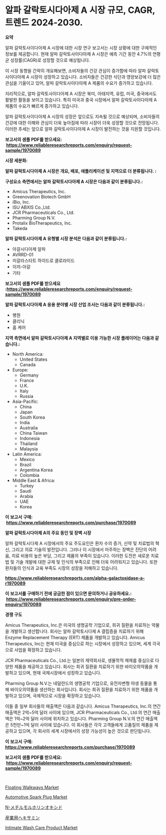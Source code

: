 <p><h1>알파 갈락토시다아제 A 시장 규모, CAGR, 트렌드 2024-2030.</h1></p><p><strong>요약</strong></p>
<p><p>알파 갈락토사이다아제 A 시장에 대한 시장 연구 보고서는 시장 상황에 대한 구체적인 정보를 제공합니다. 현재 알파 갈락토사이다아제 A 시장은 예측 기간 동안 4.7%의 연평균 성장률(CAGR)로 성장할 것으로 예상됩니다.</p><p>이 시장 동향을 간략히 개요해보면, 소비자들의 건강 관심이 증가함에 따라 알파 갈락토사이다아제 A 시장이 성장하고 있습니다. 소비자들은 건강한 식단과 영양보강에 더 많은 관심을 기울이고 있어, 알파 갈락토사이다아제 A 제품의 수요가 증가하고 있습니다.</p><p>지리적으로, 알파 갈락토사이다아제 A 시장은 북미, 아태지역, 유럽, 미국, 중국에서도 활발한 활동을 보이고 있습니다. 특히 미국과 중국 시장에서 알파 갈락토사이다아제 A 제품의 수요가 빠르게 증가하고 있습니다.</p><p>알파 갈락토사이다아제 A 시장의 성장은 앞으로도 지속될 것으로 예상되며, 소비자들의 건강에 대한 이해와 관심이 더욱 높아짐에 따라 시장이 더욱 성장할 것으로 전망됩니다. 이러한 추세는 앞으로 알파 갈락토사이다아제 A 시장이 발전하는 것을 지원할 것입니다.</p></p>
<p><strong>보고서의 샘플 PDF를 받으세요: &nbsp;<a href="https://www.reliableresearchreports.com/enquiry/request-sample/1970089">https://www.reliableresearchreports.com/enquiry/request-sample/1970089</a></strong></p>
<p><strong>시장 세분화:</strong></p>
<p><strong> 알파 갈락토시다아제 A 시장은 개요, 배포, 애플리케이션 및 지역으로 더 분류됩니다. :</strong></p>
<p><strong>구성요소 측면에서는 알파 갈락토시다아제 A 시장은 다음과 같이 분류됩니다.:</strong></p>
<p><ul><li>Amicus Therapeutics, Inc.</li><li>Greenovation Biotech GmbH</li><li>iBio, Inc.</li><li>ISU ABXIS Co.,Ltd.</li><li>JCR Pharmaceuticals Co., Ltd.</li><li>Pharming Group N.V.</li><li>Protalix BioTherapeutics, Inc.</li><li>Takeda</li></ul></p>
<p><strong> 알파 갈락토시다아제 A 유형별 시장 분석은 다음과 같이 분류됩니다.:</strong></p>
<p><ul><li>아갈시다아제 알파</li><li>AVRRD-01</li><li>미갈라스타트 하이드로 클로라이드</li><li>이끼-아갈</li><li>기타</li></ul></p>
<p><strong>보고서의 샘플 PDF를 받으세요 :<a href="https://www.reliableresearchreports.com/enquiry/request-sample/1970089">https://www.reliableresearchreports.com/enquiry/request-sample/1970089</a></strong></p>
<p><strong> 알파 갈락토시다아제 A 응용 분야별 시장 산업 조사는 다음과 같이 분류됩니다.:</strong></p>
<p><ul><li>병원</li><li>클리닉</li><li>홈 케어</li></ul></p>
<p><strong>지역 측면에서 알파 갈락토시다아제 A 지역별로 이용 가능한 시장 플레이어는 다음과 같습니다.:</strong></p>
<p><ul>
    <li>
        North America:
        <ul>
            <li>United States</li>
            <li>Canada</li>
        </ul>
    </li>
    <li>
        Europe:
        <ul>
            <li>Germany</li>
            <li>France</li>
            <li>U.K.</li>
            <li>Italy</li>
            <li>Russia</li>
        </ul>
    </li>
    <li>
        Asia-Pacific:
        <ul>
            <li>China</li>
            <li>Japan</li>
            <li>South Korea</li>
            <li>India</li>
            <li>Australia</li>
            <li>China Taiwan</li>
            <li>Indonesia</li>
            <li>Thailand</li>
            <li>Malaysia</li>
        </ul>
    </li>
    <li>
        Latin America:
        <ul>
            <li>Mexico</li>
            <li>Brazil</li>
            <li>Argentina Korea</li>
            <li>Colombia</li>
        </ul>
    </li>
    <li>
        Middle East & Africa:
        <ul>
            <li>Turkey</li>
            <li>Saudi</li>
            <li>Arabia</li>
            <li>UAE</li>
            <li>Korea</li>
        </ul>
    </li>
    </ul></p>
<p><strong>이 보고서 구매: &nbsp;<a href="https://www.reliableresearchreports.com/purchase/1970089">https://www.reliableresearchreports.com/purchase/1970089</a></strong></p>
<p><strong>알파 갈락토시다아제 A의 주요 동인 및 장벽 시장</strong></p>
<p><p>알파 갈락토시다제 A 시장에서의 주요 주도요인은 환자 수의 증가, 신약 및 치료법의 혁신, 그리고 의료 기술의 발전입니다. 그러나 이 시장에서 마주하는 장벽은 진단의 어려움, 치료 비용의 높은 부담, 그리고 제품의 부족이 있습니다. 이러한 도전은 새로운 치료법 및 기술 개발에 대한 규제 및 인식의 부족으로 인해 더욱 어려워지고 있습니다. 또한 환자들의 인식과 교육 부족도 시장의 성장을 저해하고 있습니다.</p></p>
<p><strong><a href="https://www.reliableresearchreports.com/alpha-galactosidase-a-r1970089">https://www.reliableresearchreports.com/alpha-galactosidase-a-r1970089</a></strong></p>
<p><strong>이 보고서를 구매하기 전에 궁금한 점이 있으면 문의하거나 공유하세요.: &nbsp;<a href="https://www.reliableresearchreports.com/enquiry/pre-order-enquiry/1970089">https://www.reliableresearchreports.com/enquiry/pre-order-enquiry/1970089</a></strong></p>
<p><strong>경쟁 구도</strong></p>
<p><p>Amicus Therapeutics, Inc.은 미국의 생명공학 기업으로, 희귀 질환을 치료하는 약물을 개발하고 생산합니다. 회사는 알파 갈락토시다제 A 결핍증을 치료하기 위해 Enzyme Replacement Therapy (ERT) 제품을 개발하고 있습니다. Amicus Therapeutics, Inc는 현재 미국을 중심으로 하는 시장에서 성장하고 있으며, 세계 각국으로 사업을 확장하고 있습니다.</p><p>JCR Pharmaceuticals Co., Ltd.는 일본의 제약회사로, 생물학적 제제를 중심으로 다양한 제품을 제공하고 있습니다. 회사는 희귀 질환을 치료하기 위한 바이오의약품을 개발하고 있으며, 현재 국제시장에서 성장하고 있습니다.</p><p>Pharming Group N.V.는 네덜란드의 생명공학 기업으로, 유전자변형 야생 동물을 통해 바이오의약품을 생산하는 회사입니다. 회사는 희귀 질환을 치료하기 위한 제품을 개발하고 있으며, 국제적으로 시장을 확장하고 있습니다.</p><p>이들 중 일부 회사들의 매출액은 다음과 같습니다. Amicus Therapeutics, Inc.의 연간 매출액은 2억~5억 달러 사이에 있으며, JCR Pharmaceuticals Co., Ltd.의 연간 매출액은 1억~2억 달러 사이에 위치하고 있습니다. Pharming Group N.V.의 연간 매출액은 5천만~1억 달러 사이에 있습니다. 이 회사들은 각각 고객들에게 고품질의 제품을 제공하고 있으며, 각 회사의 세계 시장에서의 성장 가능성이 높은 것으로 판단됩니다.</p></p>
<p><strong>이 보고서 구매: &nbsp; <a href="https://www.reliableresearchreports.com/purchase/1970089">https://www.reliableresearchreports.com/purchase/1970089</a></strong></p>
<p><strong>보고서의 샘플 PDF를 받으세요: &nbsp;<a href="https://www.reliableresearchreports.com/enquiry/request-sample/1970089">https://www.reliableresearchreports.com/enquiry/request-sample/1970089</a></strong><strong></strong></p>
<p>&nbsp;</p>
<p><p><a href="https://www.linkedin.com/pulse/analyzing-floating-walkways-market-global-industry-perspective-jdace">Floating Walkways Market</a></p><p><a href="https://github.com/kosella/Market-Research-Report-List-3/blob/main/automotive-spark-plug-market.md">Automotive Spark Plug Market</a></p><p><a href="https://github.com/AaronVargas43/Market-Research-Report-List-1/blob/main/610095584454.md">N-メチルモルホリンオキシド</a></p><p><a href="https://github.com/oqoeusbvpadwjs08/Market-Research-Report-List-2/blob/main/724840384453.md">産業用ヘキサミン</a></p><p><a href="https://issuu.com/reportprime-2/docs/intimate-wash-care-product-market-size-2030.pptx">Intimate Wash Care Product Market</a></p></p>